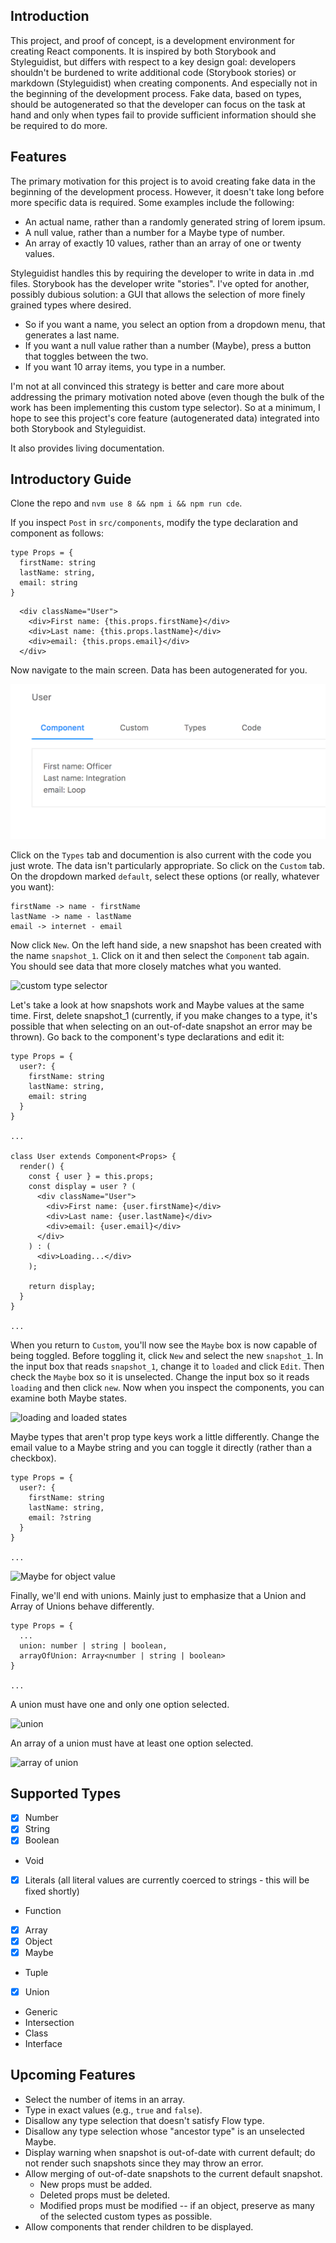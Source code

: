 ## Introduction ##
This project, and proof of concept, is a development environment for creating React components. It is inspired by both Storybook and Styleguidist, but differs with respect to a key design goal: developers shouldn't be burdened to write additional code (Storybook stories) or markdown (Styleguidist) when creating components. And especially not in the beginning of the development process. Fake data, based on types, should be autogenerated so that the developer can focus on the task at hand and only when types fail to provide sufficient information should she be required to do more.

## Features ##
The primary motivation for this project is to avoid creating fake data in the beginning of the development process. However, it doesn't take long before more specific data is required. Some examples include the following:
  - An actual name, rather than a randomly generated string of lorem ipsum.
  - A null value, rather than a number for a Maybe type of number.
  - An array of exactly 10 values, rather than an array of one or twenty values.

Styleguidist handles this by requiring the developer to write in data in .md files. Storybook has the developer write "stories". I've opted for another, possibly dubious solution: a GUI that allows the selection of more finely grained types where desired.
  - So if you want a name, you select an option from a dropdown menu, that generates a last name.
  - If you want a null value rather than a number (Maybe), press a button that toggles between the two.
  - If you want 10 array items, you type in a number.
  
I'm not at all convinced this strategy is better and care more about addressing the primary motivation noted above (even though the bulk of the work has been implementing this custom type selector). So at a minimum, I hope to see this project's core feature (autogenerated data) integrated into both Storybook and Styleguidist.

It also provides living documentation.

## Introductory Guide ##
Clone the repo and ```nvm use 8 && npm i && npm run cde```.

If you inspect `Post` in `src/components`, modify the type declaration and component as follows:

```
type Props = {
  firstName: string
  lastName: string,
  email: string
}

```

```
  <div className="User">
    <div>First name: {this.props.firstName}</div>
    <div>Last name: {this.props.lastName}</div>
    <div>email: {this.props.email}</div>
  </div>
```

Now navigate to the main screen. Data has been autogenerated for you.

![image of user with autogenerated data](public/autogenerated-data.png)

Click on the `Types` tab and documention is also current with the code you just wrote. The data isn't particularly appropriate. So click on the `Custom` tab. On the dropdown marked `default`, select these options (or really, whatever you want):

```
firstName -> name - firstName
lastName -> name - lastName
email -> internet - email
```

Now click `New`. On the left hand side, a new snapshot has been created with the name `snapshot_1`. Click on it and then select the `Component` tab again. You should see data that more closely matches what you wanted.

![custom type selector](http://recordit.co/DywN4SPtz6.gif)

Let's take a look at how snapshots work and Maybe values at the same time. First, delete snapshot_1 (currently, if you make changes to a type, it's possible that when selecting on an out-of-date snapshot an error may be thrown). Go back to the component's type declarations and edit it:

```
type Props = {
  user?: {
    firstName: string
    lastName: string,
    email: string
  }
}

...

class User extends Component<Props> {
  render() {
    const { user } = this.props;
    const display = user ? (
      <div className="User">
        <div>First name: {user.firstName}</div>
        <div>Last name: {user.lastName}</div>
        <div>email: {user.email}</div>
      </div>
    ) : (
      <div>Loading...</div>
    );

    return display;
  }
}

...

```

When you return to `Custom`, you'll now see the `Maybe` box is now capable of being toggled. Before toggling it, click `New` and select the new `snapshot_1`. In the input box that reads `snapshot_1`, change it to `loaded` and click `Edit`. Then check the `Maybe` box so it is unselected. Change the input box so it reads `loading` and then click `new`. Now when you inspect the components, you can examine both Maybe states.

![loading and loaded states]()

Maybe types that aren't prop type keys work a little differently. Change the email value to a Maybe string and you can toggle it directly (rather than a checkbox).

```
type Props = {
  user?: {
    firstName: string
    lastName: string,
    email: ?string
  }
}

...
```

![Maybe for object value]()

Finally, we'll end with unions. Mainly just to emphasize that a Union and Array of Unions behave differently.

```
type Props = {
  ...
  union: number | string | boolean,
  arrayOfUnion: Array<number | string | boolean>
}

...

```

A union must have one and only one option selected.

![union]()

An array of a union must have at least one option selected.

![array of union]()

## Supported Types ##
- [X] Number
- [X] String
- [X] Boolean
- Void
- [X] Literals (all literal values are currently coerced to strings - this will be fixed shortly)
- Function
- [X] Array
- [X] Object
- [X] Maybe
- Tuple
- [X] Union
- Generic
- Intersection
- Class
- Interface

## Upcoming Features ##
- Select the number of items in an array.
- Type in exact values (e.g., `true` and `false`).
- Disallow any type selection that doesn't satisfy Flow type.
- Disallow any type selection whose "ancestor type" is an unselected Maybe.
- Display warning when snapshot is out-of-date with current default; do not render such snapshots since they may throw an error.
- Allow merging of out-of-date snapshots to the current default snapshot.
  - New props must be added.
  - Deleted props must be deleted.
  - Modified props must be modified -- if an object, preserve as many of the selected custom types as possible.
- Allow components that render children to be displayed.
